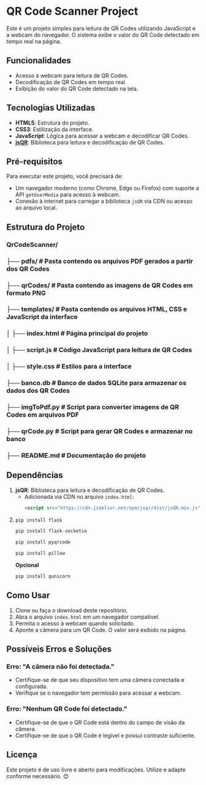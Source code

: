 # QR Code Scanner Project

Este é um projeto simples para leitura de QR Codes utilizando JavaScript e a webcam do navegador. O sistema exibe o valor do QR Code detectado em tempo real na página.

## Funcionalidades
- Acesso à webcam para leitura de QR Codes.
- Decodificação de QR Codes em tempo real.
- Exibição do valor do QR Code detectado na tela.

## Tecnologias Utilizadas
- **HTML5**: Estrutura do projeto.
- **CSS3**: Estilização da interface.
- **JavaScript**: Lógica para acessar a webcam e decodificar QR Codes.
- **[jsQR](https://github.com/cozmo/jsQR)**: Biblioteca para leitura e decodificação de QR Codes.

## Pré-requisitos
Para executar este projeto, você precisará de:
- Um navegador moderno (como Chrome, Edge ou Firefox) com suporte a API `getUserMedia` para acesso à webcam.
- Conexão à internet para carregar a biblioteca `jsQR` via CDN ou acesso ao arquivo local.

## Estrutura do Projeto
### QrCodeScanner/  
### ├── pdfs/              # Pasta contendo os arquivos PDF gerados a partir dos QR Codes  
### ├── qrCodes/           # Pasta contendo as imagens de QR Codes em formato PNG  
### ├── templates/         # Pasta contendo os arquivos HTML, CSS e JavaScript da interface  
### │   ├── index.html     # Página principal do projeto  
### │   ├── script.js      # Código JavaScript para leitura de QR Codes  
### │   ├── style.css      # Estilos para a interface  
### ├── banco.db           # Banco de dados SQLite para armazenar os dados dos QR Codes  
### ├── imgToPdf.py        # Script para converter imagens de QR Codes em arquivos PDF  
### ├── qrCode.py          # Script para gerar QR Codes e armazenar no banco  
### ├── README.md          # Documentação do projeto  

## Dependências
1. **jsQR**: Biblioteca para leitura e decodificação de QR Codes.
   - Adicionada via CDN no arquivo `index.html`:
     ```html
     <script src="https://cdn.jsdelivr.net/npm/jsqr/dist/jsQR.min.js"></script>
     ```
2. 
    ```python
    pip install flask
     ```
    ```python
    pip install flask-socketio
     ```
    ```python
    pip install pyqrcode
     ```
    ```python
    pip install pillow
     ```
    **Opcional**
    ```python
    pip install gunicorn
     ```

## Como Usar
1. Clone ou faça o download deste repositório.
2. Abra o arquivo `index.html` em um navegador compatível.
3. Permita o acesso à webcam quando solicitado.
4. Aponte a câmera para um QR Code. O valor será exibido na página.

## Possíveis Erros e Soluções
### **Erro:** "A câmera não foi detectada."
- Certifique-se de que seu dispositivo tem uma câmera conectada e configurada.
- Verifique se o navegador tem permissão para acessar a webcam.

### **Erro:** "Nenhum QR Code foi detectado."
- Certifique-se de que o QR Code está dentro do campo de visão da câmera.
- Certifique-se de que o QR Code é legível e possui contraste suficiente.

## Licença
Este projeto é de uso livre e aberto para modificações. Utilize e adapte conforme necessário. 😊

